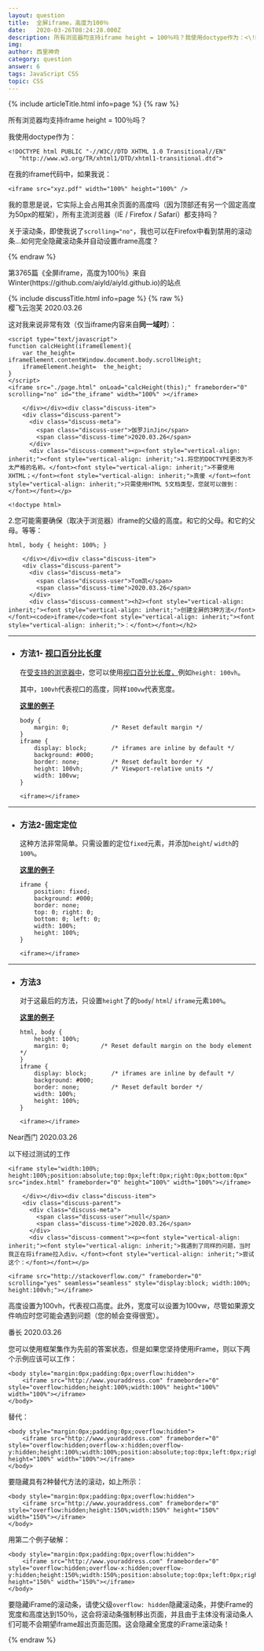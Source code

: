```yaml
---
layout: question
title:  全屏iframe，高度为100％
date:   2020-03-26T08:24:28.000Z
description: 所有浏览器均支持iframe height = 100％吗？我使用doctype作为：<\!DOCTYPE html PUBLIC "-//W3C/...
img: 
author: 西里神奇
category: question
answer: 6
tags: JavaScript CSS
topic: CSS
---
```

<div class="article-root">
  <div class="article">
    {% include articleTitle.html info=page %}
    {% raw %}
    <div class="article-content"><p><font style="vertical-align: inherit;"><font style="vertical-align: inherit;">所有浏览器均支持iframe height = 100％吗？</font></font></p>

<p><font style="vertical-align: inherit;"><font style="vertical-align: inherit;">我使用doctype作为：</font></font></p>

<pre><code>&lt;!DOCTYPE html PUBLIC "-//W3C//DTD XHTML 1.0 Transitional//EN"<font></font>
   "http://www.w3.org/TR/xhtml1/DTD/xhtml1-transitional.dtd"&gt;<font></font>
</code></pre>

<p><font style="vertical-align: inherit;"><font style="vertical-align: inherit;">在我的iframe代码中，如果我说：</font></font></p>

<pre><code>&lt;iframe src="xyz.pdf" width="100%" height="100%" /&gt;
</code></pre>

<p><font style="vertical-align: inherit;"><font style="vertical-align: inherit;">我的意思是说，它实际上会占用其余页面的高度吗（因为顶部还有另一个固定高度为50px的框架），所有主流浏览器（IE / Firefox / Safari）都支持吗？</font></font></p>

<p><font style="vertical-align: inherit;"><font style="vertical-align: inherit;">关于滚动条，即使我说了</font></font><code>scrolling="no"</code><font style="vertical-align: inherit;"><font style="vertical-align: inherit;">，我也可以在Firefox中看到禁用的滚动条...如何完全隐藏滚动条并自动设置iframe高度？</font></font></p></div>
    {% endraw %}
  </div>
  <p class="winter_mark">第3765篇《全屏iframe，高度为100％》来自Winter(https://github.com/aiyld/aiyld.github.io)的站点</p>
  <div class="discuss-wrapper">
    {% include discussTitle.html info=page %}
    {% raw %}
    <div class="discuss-item">
        <div class="discuss-parent">
          <div class="discuss-meta">
            <span class="discuss-user">樱飞云泡芙</span>
            <span class="discuss-time">2020.03.26</span>
          </div>
          <div class="discuss-comment"><p><font style="vertical-align: inherit;"><font style="vertical-align: inherit;">这对我来说非常有效（仅当iframe内容来自</font></font><strong><font style="vertical-align: inherit;"><font style="vertical-align: inherit;">同一域时</font></font></strong><font style="vertical-align: inherit;"><font style="vertical-align: inherit;">）：</font></font></p>

<pre><code>&lt;script type="text/javascript"&gt;<font></font>
function calcHeight(iframeElement){<font></font>
    var the_height=  iframeElement.contentWindow.document.body.scrollHeight;<font></font>
    iframeElement.height=  the_height;<font></font>
}<font></font>
&lt;/script&gt;<font></font>
&lt;iframe src="./page.html" onLoad="calcHeight(this);" frameborder="0" scrolling="no" id="the_iframe" width="100%" &gt;&lt;/iframe&gt;<font></font>
</code></pre></div>
        </div></div><div class="discuss-item">
        <div class="discuss-parent">
          <div class="discuss-meta">
            <span class="discuss-user">伽罗JinJin</span>
            <span class="discuss-time">2020.03.26</span>
          </div>
          <div class="discuss-comment"><p><font style="vertical-align: inherit;"><font style="vertical-align: inherit;">1.将您的DOCTYPE更改为不太严格的名称。</font><font style="vertical-align: inherit;">不要使用XHTML；</font><font style="vertical-align: inherit;">真傻 </font><font style="vertical-align: inherit;">只需使用HTML 5文档类型，您就可以做到：</font></font></p>

<pre><code>&lt;!doctype html&gt;
</code></pre>

<p><font style="vertical-align: inherit;"><font style="vertical-align: inherit;">2.您可能需要确保（取决于浏览器）iframe的父级的高度。</font><font style="vertical-align: inherit;">和它的父母。</font><font style="vertical-align: inherit;">和它的父母。</font><font style="vertical-align: inherit;">等等：</font></font></p>

<pre><code>html, body { height: 100%; }
</code></pre></div>
        </div></div><div class="discuss-item">
        <div class="discuss-parent">
          <div class="discuss-meta">
            <span class="discuss-user">Tom凯</span>
            <span class="discuss-time">2020.03.26</span>
          </div>
          <div class="discuss-comment"><h2><font style="vertical-align: inherit;"><font style="vertical-align: inherit;">创建全屏的3种方法</font></font><code>iframe</code><font style="vertical-align: inherit;"><font style="vertical-align: inherit;">：</font></font></h2>

<hr>

<ul>
<li><h3><font style="vertical-align: inherit;"><font style="vertical-align: inherit;">方法1- </font></font><a href="http://www.w3.org/TR/css3-values/#viewport-relative-lengths"><font style="vertical-align: inherit;"><font style="vertical-align: inherit;">视口百分比长度</font></font></a></h3>

<p><font style="vertical-align: inherit;"><font style="vertical-align: inherit;">在</font></font><a href="http://caniuse.com/#feat=viewport-units"><font style="vertical-align: inherit;"><font style="vertical-align: inherit;">受支持的浏览器中</font></font></a><font style="vertical-align: inherit;"><font style="vertical-align: inherit;">，您可以使用</font></font><a href="http://www.w3.org/TR/css3-values/#viewport-relative-lengths"><font style="vertical-align: inherit;"><font style="vertical-align: inherit;">视口百分比长度，</font></font></a><font style="vertical-align: inherit;"><font style="vertical-align: inherit;">例如</font></font><code>height: 100vh</code><font style="vertical-align: inherit;"><font style="vertical-align: inherit;">。</font></font></p>

<p><font style="vertical-align: inherit;"><font style="vertical-align: inherit;">其中，</font></font><code>100vh</code><font style="vertical-align: inherit;"><font style="vertical-align: inherit;">代表视口的高度，同样</font></font><code>100vw</code><font style="vertical-align: inherit;"><font style="vertical-align: inherit;">代表宽度。</font></font></p>

<p><a href="http://jsfiddle.net/qegaezk6/"><strong><font style="vertical-align: inherit;"><font style="vertical-align: inherit;">这里的例子</font></font></strong></a></p>

<p></p><div class="snippet" data-lang="js" data-hide="false">
<div class="snippet-code">
<pre class="snippet-code-css lang-css prettyprint-override"><code>body {<font></font>
    margin: 0;            /* Reset default margin */<font></font>
}<font></font>
iframe {<font></font>
    display: block;       /* iframes are inline by default */<font></font>
    background: #000;<font></font>
    border: none;         /* Reset default border */<font></font>
    height: 100vh;        /* Viewport-relative units */<font></font>
    width: 100vw;<font></font>
}</code></pre>
<pre class="snippet-code-html lang-html prettyprint-override"><code>&lt;iframe&gt;&lt;/iframe&gt;</code></pre>
</div>
</div>
<p></p></li>
</ul>

<hr>

<ul>
<li><h3><font style="vertical-align: inherit;"><font style="vertical-align: inherit;">方法2-固定定位</font></font></h3>

<p><font style="vertical-align: inherit;"><font style="vertical-align: inherit;">这种方法非常简单。</font><font style="vertical-align: inherit;">只需设置的定位</font></font><code>fixed</code><font style="vertical-align: inherit;"><font style="vertical-align: inherit;">元素，并添加</font></font><code>height</code><font style="vertical-align: inherit;"><font style="vertical-align: inherit;">/ </font></font><code>width</code><font style="vertical-align: inherit;"><font style="vertical-align: inherit;">的</font></font><code>100%</code><font style="vertical-align: inherit;"><font style="vertical-align: inherit;">。</font></font></p>

<p><a href="http://jsfiddle.net/p7xspqw0/"><strong><font style="vertical-align: inherit;"><font style="vertical-align: inherit;">这里的例子</font></font></strong></a></p>

<p></p><div class="snippet" data-lang="js" data-hide="false">
<div class="snippet-code">
<pre class="snippet-code-css lang-css prettyprint-override"><code>iframe {<font></font>
    position: fixed;<font></font>
    background: #000;<font></font>
    border: none;<font></font>
    top: 0; right: 0;<font></font>
    bottom: 0; left: 0;<font></font>
    width: 100%;<font></font>
    height: 100%;<font></font>
}</code></pre>
<pre class="snippet-code-html lang-html prettyprint-override"><code>&lt;iframe&gt;&lt;/iframe&gt;</code></pre>
</div>
</div>
<p></p></li>
</ul>

<hr>

<ul>
<li><h3><font style="vertical-align: inherit;"><font style="vertical-align: inherit;">方法3</font></font></h3>

<p><font style="vertical-align: inherit;"><font style="vertical-align: inherit;">对于这最后的方法，只设置</font></font><code>height</code><font style="vertical-align: inherit;"><font style="vertical-align: inherit;">了的</font></font><code>body</code><font style="vertical-align: inherit;"><font style="vertical-align: inherit;">/ </font></font><code>html</code><font style="vertical-align: inherit;"><font style="vertical-align: inherit;">/ </font></font><code>iframe</code><font style="vertical-align: inherit;"><font style="vertical-align: inherit;">元素</font></font><code>100%</code><font style="vertical-align: inherit;"><font style="vertical-align: inherit;">。</font></font></p>

<p><a href="http://jsfiddle.net/txacs8to/"><strong><font style="vertical-align: inherit;"><font style="vertical-align: inherit;">这里的例子</font></font></strong></a></p>

<p></p><div class="snippet" data-lang="js" data-hide="false">
<div class="snippet-code">
<pre class="snippet-code-css lang-css prettyprint-override"><code>html, body {<font></font>
    height: 100%;<font></font>
    margin: 0;         /* Reset default margin on the body element */<font></font>
}<font></font>
iframe {<font></font>
    display: block;       /* iframes are inline by default */<font></font>
    background: #000;<font></font>
    border: none;         /* Reset default border */<font></font>
    width: 100%;<font></font>
    height: 100%;<font></font>
}</code></pre>
<pre class="snippet-code-html lang-html prettyprint-override"><code>&lt;iframe&gt;&lt;/iframe&gt;</code></pre>
</div>
</div>
<p></p></li>
</ul></div>
        </div></div><div class="discuss-item">
        <div class="discuss-parent">
          <div class="discuss-meta">
            <span class="discuss-user">Near西门</span>
            <span class="discuss-time">2020.03.26</span>
          </div>
          <div class="discuss-comment"><p><font style="vertical-align: inherit;"><font style="vertical-align: inherit;">以下经过测试的工作</font></font></p>

<pre><code>&lt;iframe style="width:100%; height:100%;position:absolute;top:0px;left:0px;right:0px;bottom:0px" src="index.html" frameborder="0" height="100%" width="100%"&gt;&lt;/iframe&gt;
</code></pre></div>
        </div></div><div class="discuss-item">
        <div class="discuss-parent">
          <div class="discuss-meta">
            <span class="discuss-user">null</span>
            <span class="discuss-time">2020.03.26</span>
          </div>
          <div class="discuss-comment"><p><font style="vertical-align: inherit;"><font style="vertical-align: inherit;">我遇到了同样的问题，当时我正在将iframe拉入div。</font><font style="vertical-align: inherit;">尝试这个：</font></font></p>

<pre><code>&lt;iframe src="http://stackoverflow.com/" frameborder="0" scrolling="yes" seamless="seamless" style="display:block; width:100%; height:100vh;"&gt;&lt;/iframe&gt;
</code></pre>

<p><font style="vertical-align: inherit;"><font style="vertical-align: inherit;">高度设置为100vh，代表视口高度。</font><font style="vertical-align: inherit;">此外，宽度可以设置为100vw，尽管如果源文件响应时您可能会遇到问题（您的帧会变得很宽）。</font></font></p></div>
        </div></div><div class="discuss-item">
        <div class="discuss-parent">
          <div class="discuss-meta">
            <span class="discuss-user">番长</span>
            <span class="discuss-time">2020.03.26</span>
          </div>
          <div class="discuss-comment"><p><font style="vertical-align: inherit;"><font style="vertical-align: inherit;">您可以使用框架集作为先前的答案状态，但是如果您坚持使用iFrame，则以下两个示例应该可以工作：</font></font></p>

<pre><code>&lt;body style="margin:0px;padding:0px;overflow:hidden"&gt;<font></font>
    &lt;iframe src="http://www.youraddress.com" frameborder="0" style="overflow:hidden;height:100%;width:100%" height="100%" width="100%"&gt;&lt;/iframe&gt;<font></font>
&lt;/body&gt;<font></font>
</code></pre>

<p><font style="vertical-align: inherit;"><font style="vertical-align: inherit;">替代：</font></font></p>

<pre><code>&lt;body style="margin:0px;padding:0px;overflow:hidden"&gt;<font></font>
    &lt;iframe src="http://www.youraddress.com" frameborder="0" style="overflow:hidden;overflow-x:hidden;overflow-y:hidden;height:100%;width:100%;position:absolute;top:0px;left:0px;right:0px;bottom:0px" height="100%" width="100%"&gt;&lt;/iframe&gt;<font></font>
&lt;/body&gt;<font></font>
</code></pre>

<p><font style="vertical-align: inherit;"><font style="vertical-align: inherit;">要隐藏具有2种替代方法的滚动，如上所示：</font></font></p>

<pre><code>&lt;body style="margin:0px;padding:0px;overflow:hidden"&gt;<font></font>
    &lt;iframe src="http://www.youraddress.com" frameborder="0" style="overflow:hidden;height:150%;width:150%" height="150%" width="150%"&gt;&lt;/iframe&gt;<font></font>
&lt;/body&gt;<font></font>
</code></pre>

<p><font style="vertical-align: inherit;"><font style="vertical-align: inherit;">用第二个例子破解：</font></font></p>

<pre><code>&lt;body style="margin:0px;padding:0px;overflow:hidden"&gt;<font></font>
    &lt;iframe src="http://www.youraddress.com" frameborder="0" style="overflow:hidden;overflow-x:hidden;overflow-y:hidden;height:150%;width:150%;position:absolute;top:0px;left:0px;right:0px;bottom:0px" height="150%" width="150%"&gt;&lt;/iframe&gt;<font></font>
&lt;/body&gt;<font></font>
</code></pre>

<p><font style="vertical-align: inherit;"><font style="vertical-align: inherit;">要隐藏iFrame的滚动条，请使父级</font></font><code>overflow: hidden</code><font style="vertical-align: inherit;"><font style="vertical-align: inherit;">隐藏滚动条，并使iFrame的宽度和高度达到150％，这会将滚动条强制移出页面，并且由于主体没有滚动条人们可能不会期望iframe超出页面范围。</font><font style="vertical-align: inherit;">这会隐藏全宽度的iFrame滚动条！</font></font></p></div>
        </div></div>
    {% endraw %}
  </div>
<div>

